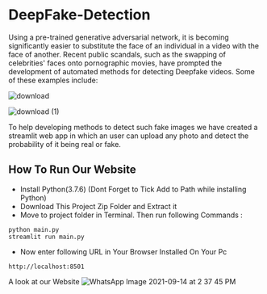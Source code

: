 # DeepFake-Detection
Using a pre-trained generative adversarial network, it is becoming significantly easier to substitute the face of an individual in a video with the face of another.
Recent public scandals, such as the swapping of celebrities' faces onto pornographic movies, have prompted the development of automated methods for detecting Deepfake videos.
Some of these examples include:


![download](https://user-images.githubusercontent.com/67157901/134293071-4ff5606a-70ac-43f9-8c85-3e9194f0d119.jpeg)

![download (1)](https://user-images.githubusercontent.com/67157901/134293383-c2437475-bc1f-4a8a-b9e4-f51917f8bcfb.jpeg)

To help developing methods to detect such fake images we have created a streamlit web app in which an user can upload any photo and detect the probability of it being real or fake.

## How To Run Our Website
- Install Python(3.7.6) (Dont Forget to Tick Add to Path while installing Python)
- Download This Project Zip Folder and Extract it
- Move to project folder in Terminal. Then run following Commands :
```
python main.py
streamlit run main.py

```
- Now enter following URL in Your Browser Installed On Your Pc
```
http://localhost:8501
```
A look at our Website
![WhatsApp Image 2021-09-14 at 2 37 45 PM](https://user-images.githubusercontent.com/67157901/134298006-dcfdbc0f-1a77-4551-a0e6-5f1bddf4654d.jpeg)

